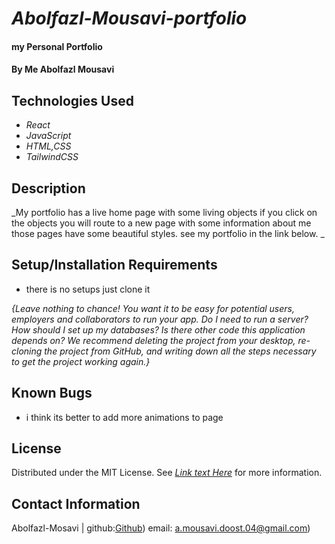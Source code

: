 # _Abolfazl-Mousavi-portfolio_

#### my Personal Portfolio
#### By Me Abolfazl Mousavi

## Technologies Used

* _React_
* _JavaScript_
* _HTML,CSS_
* _TailwindCSS_

## Description

_My portfolio has a live home page with some living objects if you click on the objects you will route to a new page with some information about me those pages have some beautiful styles. see my portfolio in the link below. _

## Setup/Installation Requirements

* there is no setups just clone it 

_{Leave nothing to chance! You want it to be easy for potential users, employers and collaborators to run your app. Do I need to run a server? How should I set up my databases? Is there other code this application depends on? We recommend deleting the project from your desktop, re-cloning the project from GitHub, and writing down all the steps necessary to get the project working again.}_

## Known Bugs

* i think its better to add more animations to page

## License
Distributed under the MIT License. See _[Link text Here]([https://link-url-here.org](https://github.com/Abolfazl-Mousavi/SolarSystem-three.js/blob/main/LICENSE.text))_ for more information.


## Contact Information

Abolfazl-Mosavi | github:[Github](https://github.com/Abolfazl-Mousavi)) email: [a.mousavi.doost.04@gmail.com](mailto:a.mousavi.doost@gmail.com))
